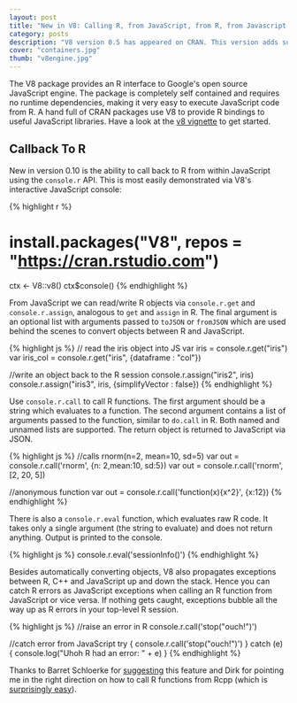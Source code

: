 ```yaml
---
layout: post
title: "New in V8: Calling R, from JavaScript, from R, from Javascript..."
category: posts
description: "V8 version 0.5 has appeared on CRAN. This version adds support typed arrays as specified in ECMA 6 in order to support high performance computing and libraries compiled with emscripten."
cover: "containers.jpg"
thumb: "v8engine.jpg"
---
```


The V8 package provides an R interface to Google's open source JavaScript engine. The package is completely self contained and requires no runtime dependencies, making it very easy to execute JavaScript code from R. A hand full of CRAN packages use V8 to provide R bindings to useful JavaScript libraries. Have a look at the [v8 vignette](https://cran.r-project.org/web/packages/V8/vignettes/v8_intro.html) to get started.

## Callback To R

New in version 0.10 is the ability to call back to R from within JavaScript using the `console.r` API. This is most easily demonstrated via V8's interactive JavaScript console:

{% highlight r %}
# install.packages("V8", repos = "https://cran.rstudio.com")
ctx <- V8::v8()
ctx$console()
{% endhighlight %}

From JavaScript we can read/write R objects via `console.r.get` and `console.r.assign`, analogous to `get` and `assign` in R. The final argument is an optional list with arguments passed to `toJSON` or `fromJSON` which are used behind the scenes to convert objects between R and JavaScript.

{% highlight js %}
// read the iris object into JS
var iris = console.r.get("iris")
var iris_col = console.r.get("iris", {dataframe : "col"})

//write an object back to the R session
console.r.assign("iris2", iris)
console.r.assign("iris3", iris, {simplifyVector : false})
{% endhighlight %}

Use `console.r.call` to call R functions. The first argument should be a string which evaluates to a function. The second argument contains a list of arguments passed to the function, similar to `do.call` in R. Both named and unnamed lists are supported. The return object is returned to JavaScript via JSON.

{% highlight js %}
//calls rnorm(n=2, mean=10, sd=5)
var out = console.r.call('rnorm', {n: 2,mean:10, sd:5})
var out = console.r.call('rnorm', [2, 20, 5])

//anonymous function
var out = console.r.call('function(x){x^2}', {x:12})
{% endhighlight %}

There is also a `console.r.eval` function, which evaluates raw R code. It takes only a single argument (the string to evaluate) and does not return anything. Output is printed to the console.

{% highlight js %}
console.r.eval('sessionInfo()')
{% endhighlight %}

Besides automatically converting objects, V8 also propagates exceptions between R, C++ and JavaScript up and down the stack. Hence you can catch R errors as JavaScript exceptions when calling an R function from JavaScript or vice versa. If nothing gets caught, exceptions bubble all the way up as R errors in your top-level R session.

{% highlight js %}
//raise an error in R
console.r.call('stop("ouch!")')

//catch error from JavaScript
try {
   console.r.call('stop("ouch!")')
} catch (e) {
   console.log("Uhoh R had an error: " + e)
}
{% endhighlight %}

Thanks to Barret Schloerke for [suggesting](https://github.com/jeroenooms/V8/issues/20) this feature and Dirk for pointing me in the right direction on how to call R functions from Rcpp (which is [surprisingly easy](https://github.com/jeroenooms/V8/blob/v0.10/src/V8.cpp#L75-L84)).
